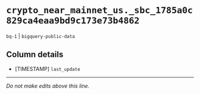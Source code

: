 # `crypto_near_mainnet_us._sbc_1785a0c829ca4eaa9bd9c173e73b4862`
`bq-1` | `bigquery-public-data`

## Column details
* [TIMESTAMP] `last_update`

-------------------------------------------------------------------------------
*Do not make edits above this line.*
